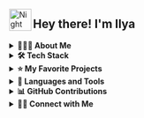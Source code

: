 <img alt="Night Coding" src="./assets/Hand%20Wave.gif" width='40' align="left"/><h2>Hey there! I'm Ilya</h2>

<details>
<summary><b>👨🏻‍💻 About Me</b></summary>
  
💡 Java and Kotlin developer with a focus on utilizing Spring Framework and PostgreSQL. I like to explore new technologies and develop software solutions and quick hacks.<br/>
🎓 I graduated from Irkutsk National Technical University.<br/>
✍️ In my free time, I pursue mobile development.<br/>
📄 Please have a look at my [LinkedIn](https://www.linkedin.com/in/ilya-alakov-14b979266) for more details about me. I'm open to feedback and suggestions!<br/>
👉 Check out my work on [Google Play](https://play.google.com/store/apps/developer?id=I_Alakey)
</details>

<details>
<summary><b>🛠 Tech Stack</b></summary>

![Java](https://img.shields.io/badge/-Java-05122A?style=flat&logo=java&logoColor=FFA518)&nbsp;
![Dart](https://img.shields.io/badge/-Dart-05122A?style=flat&logo=Dart&logoColor=FFA518)&nbsp;
![PostgreSql](https://img.shields.io/badge/-PostgreSql-05122A?style=flat&logo=PostgreSql&logoColor=FFA518)&nbsp;
![MySql](https://img.shields.io/badge/-MySql-05122A?style=flat&logo=MySql&logoColor=FFA518)&nbsp;
![Git](https://img.shields.io/badge/-Git-05122A?style=flat&logo=git)&nbsp;
![GitHub](https://img.shields.io/badge/-GitHub-05122A?style=flat&logo=github)&nbsp;
![CUBA](https://img.shields.io/badge/-Cuba-05122A?style=flat&logo=cuba-platform)&nbsp;
![Unity](https://img.shields.io/badge/-Unity-05122A?style=flat&logo=Unity&logoColor=FFA518)&nbsp;
![Flutter](https://img.shields.io/badge/-Flutter-05122A?style=flat&logo=Flutter&logoColor=FFA518)&nbsp;
![Visual Studio Code](https://img.shields.io/badge/-Visual%20Studio%20Code-05122A?style=flat&logo=visual-studio-code&logoColor=007ACC)&nbsp;
![Android Studio Code](https://img.shields.io/badge/-Android%20Studio%20Code-05122A?style=flat&logo=android-studio-code&logoColor=007ACC)&nbsp;
![Google](https://img.shields.io/badge/-Google-05122A?style=flat&logo=google)
</details>

<details>
<summary><b>⭐️ My Favorite Projects</b></summary>

<div style="background-color: #f5f5f5; padding: 10px; border-radius: 5px; margin-bottom: 10px;">
  <h3>Mobile App for Serbia</h3>
  <p>Description: <a href="https://play.google.com/store/apps/details?id=com.alakey.serbiaguide">Serbia Guide</a></p>
  <p><a href="https://github.com/ialakey/srbguide">GitHub</a></p>
</div>

<div style="background-color: #f5f5f5; padding: 10px; border-radius: 5px; margin-bottom: 10px;">
  <h3>Telegram Bot</h3>
  <p>Description: <a href="https://t.me/kino_narezo4ka">Telegram bot</a></p>
  <p><a href="https://github.com/ialakey/telegrammanager">GitHub</a></p>
</div>

<div style="background-color: #f5f5f5; padding: 10px; border-radius: 5px; margin-bottom: 10px;">
  <h3>Movie App</h3>
  <p>Description: <a href="https://play.google.com/store/apps/details?id=com.alakey.memodogmovies">MemoDog: Movies</a></p>
  <p><a href="https://github.com/ialakey/memodogmovies">GitHub</a></p>
</div>

<div style="background-color: #f5f5f5; padding: 10px; border-radius: 5px; margin-bottom: 10px;">
  <h3>Notes App</h3>
  <p>Description: <a href="https://play.google.com/store/apps/details?id=com.alakey.notesupgrade">MemoDog: Notes</a></p>
  <p><a href="https://github.com/ialakey/MemoDogNotes">GitHub</a></p>
</div>

</details>

<details>
<summary><b>🚀 Languages and Tools</b></summary>

![Top Langs](https://github-readme-stats.vercel.app/api/top-langs/?username=ialakey&layout=compact&theme=algolia)
</details>

<details>
<summary><b>📊 GitHub Contributions</b></summary>

[![GitHub Streak](https://github-readme-streak-stats.herokuapp.com/?user=ialakey&theme=algolia)](https://github.com/ialakey)
</details>

<details>
<summary><b>🤝🏻 Connect with Me</b></summary>

<p align="left">
  <a href="https://www.linkedin.com/in/ilya-alakov-14b979266">
    <img src="https://img.shields.io/badge/-LinkedIn-0077B5?style=flat&logo=Linkedin&logoColor=white"/>
  </a>
  <br/>
  <a href="https://t.me/i_alakey">
    <img src="https://img.shields.io/badge/-Telegram-2CA5E0?style=flat&logo=Telegram&logoColor=white"/>
  </a>
  <br/>
  <a href="https://www.instagram.com/unnamed_junior">
    <img src="https://img.shields.io/badge/-Instagram-E4405F?style=flat&logo=Instagram&logoColor=white"/>
  </a>
</p>
</details>
